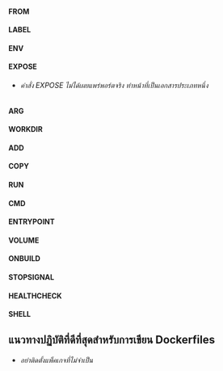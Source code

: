 #### FROM

#### LABEL

#### ENV

#### EXPOSE

- ###### คำสั่ง EXPOSE ไม่ได้เผยแพร่พอร์ตจริง ทำหน้าที่เป็นเอกสารประเภทหนึ่ง

#### ARG

#### WORKDIR

#### ADD

#### COPY

#### RUN

#### CMD

#### ENTRYPOINT

#### VOLUME

#### ONBUILD

#### STOPSIGNAL

#### HEALTHCHECK

#### SHELL

## แนวทางปฏิบัติที่ดีที่สุดสำหรับการเขียน Dockerfiles

- ###### อย่าติดตั้งแพ็คเกจที่ไม่จำเป็น

